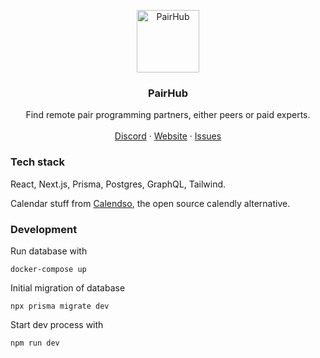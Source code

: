 <p align="center">
  <a href="https://pairhub.io">
    <img src="https://avatars.githubusercontent.com/u/26568249?s=400&u=d66d4cc3916d16a6f2606e24ab635ee034e28aea&v=4" alt="PairHub" width="100" height="100" />
  </a>

  <h3 align="center">PairHub</h3>
  
  <p align="center">
    <span>Find remote pair programming partners, either peers or paid experts.</span> 
    <br />
    <br />
    <a href="https://discord.gg/rwmVffUCpH">Discord</a>
    ·
    <a href="https://pairhub.io">Website</a>
    ·
    <a href="https://github.com/pairhub/pairhub/issues">Issues</a>
  </p>
</p>

### Tech stack
React, Next.js, Prisma, Postgres, GraphQL, Tailwind.

Calendar stuff from [Calendso](https://github.com/calendso/calendso), the open source calendly alternative.

### Development

Run database with
```
docker-compose up
```

Initial migration of database
```
npx prisma migrate dev
```

Start dev process with 

```
npm run dev
```
